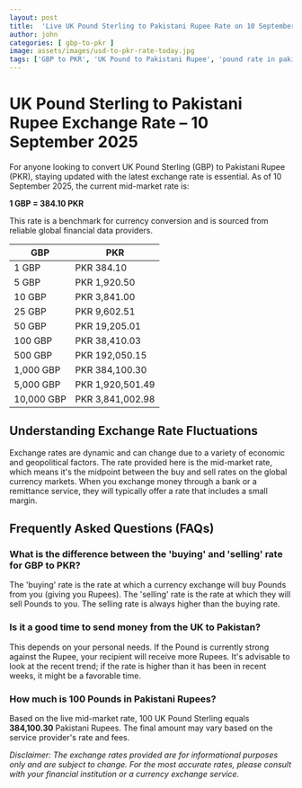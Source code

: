 ```yaml
---
layout: post
title:  'Live UK Pound Sterling to Pakistani Rupee Rate on 10 September 2025'
author: john
categories: [ gbp-to-pkr ]
image: assets/images/usd-to-pkr-rate-today.jpg
tags: ['GBP to PKR', 'UK Pound to Pakistani Rupee', 'pound rate in pakistan', 'great britain pound to pkr', 'uk to pakistan money transfer']
---
```


# UK Pound Sterling to Pakistani Rupee Exchange Rate – 10 September 2025

For anyone looking to convert UK Pound Sterling (GBP) to Pakistani Rupee (PKR), staying updated with the latest exchange rate is essential. As of 10 September 2025, the current mid-market rate is:

**1 GBP = 384.10 PKR**

This rate is a benchmark for currency conversion and is sourced from reliable global financial data providers.

| GBP | PKR |
| --- | --- |
| 1 GBP | PKR 384.10 |
| 5 GBP | PKR 1,920.50 |
| 10 GBP | PKR 3,841.00 |
| 25 GBP | PKR 9,602.51 |
| 50 GBP | PKR 19,205.01 |
| 100 GBP | PKR 38,410.03 |
| 500 GBP | PKR 192,050.15 |
| 1,000 GBP | PKR 384,100.30 |
| 5,000 GBP | PKR 1,920,501.49 |
| 10,000 GBP | PKR 3,841,002.98 |


## Understanding Exchange Rate Fluctuations

Exchange rates are dynamic and can change due to a variety of economic and geopolitical factors. The rate provided here is the mid-market rate, which means it's the midpoint between the buy and sell rates on the global currency markets. When you exchange money through a bank or a remittance service, they will typically offer a rate that includes a small margin.

## Frequently Asked Questions (FAQs)

### What is the difference between the 'buying' and 'selling' rate for GBP to PKR?

The 'buying' rate is the rate at which a currency exchange will buy Pounds from you (giving you Rupees). The 'selling' rate is the rate at which they will sell Pounds to you. The selling rate is always higher than the buying rate.

### Is it a good time to send money from the UK to Pakistan?

This depends on your personal needs. If the Pound is currently strong against the Rupee, your recipient will receive more Rupees. It's advisable to look at the recent trend; if the rate is higher than it has been in recent weeks, it might be a favorable time.

### How much is 100 Pounds in Pakistani Rupees?

Based on the live mid-market rate, 100 UK Pound Sterling equals **384,100.30** Pakistani Rupees. The final amount may vary based on the service provider's rate and fees.



*Disclaimer: The exchange rates provided are for informational purposes only and are subject to change. For the most accurate rates, please consult with your financial institution or a currency exchange service.*
